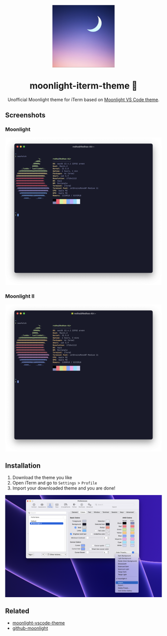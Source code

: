 <div align="center">
  <img width="200px" src="./screenshots/moonlight.png" alt="Moonlight" />
  <h1>moonlight-iterm-theme 🌙</h1>
</div>

<p align="center">
  Unofficial Moonlight theme for iTerm based on <a href="https://marketplace.visualstudio.com/items?itemName=atomiks.moonlight">Moonlight VS Code theme</a>.
</p>

## Screenshots

### Moonlight

![Normal Theme](./screenshots/moonlight-iterm.png)

### Moonlight II

![Storm Theme](./screenshots/moonlight-ii-iterm.png)

## Installation

1. Download the theme you like
2. Open iTerm and go to `Settings` > `Profile`
3. Import your downloaded theme and you are done!

![Importing a theme](./screenshots/import-theme.png)

## Related

- [moonlight-vscode-theme](https://github.com/atomiks/moonlight-vscode-theme)
- [github-moonlight](poimandres)
